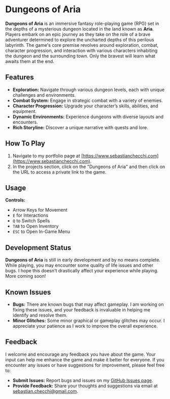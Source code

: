 # Dungeons of Aria

**Dungeons of Aria** is an immersive fantasy role-playing game (RPG) set in the depths of a mysterious dungeon located in the land known as **Aria**. Players embark on an epic journey as they take on the role of a brave adventurer determined to explore the uncharted depths of this perilous labyrinth. The game's core premise revolves around exploration, combat, character progression, and interaction with various characters inhabiting the dungeon and the surrounding town. Only the bravest will learn what awaits them at the end.

## Features

- **Exploration:** Navigate through various dungeon levels, each with unique challenges and environments.
- **Combat System:** Engage in strategic combat with a variety of enemies.
- **Character Progression:** Upgrade your character’s skills, abilities, and equipment.
- **Dynamic Environments:** Experience dungeons with diverse layouts and encounters.
- **Rich Storyline:** Discover a unique narrative with quests and lore.

## How To Play

1. Navigate to my portfolio page at [https://www.sebastianchecchi.com](https://www.sebastianchecchi.com).
2. In the projects section, click on the "Dungeons of Aria" and then click on the URL to access a private link to the game.

## Usage

**Controls:**

- Arrow Keys for Movement
- `E` for Interactions
- `Q` to Switch Spells
- `TAB` to Open Inventory
- `ESC` to Open In-Game Menu

## Development Status

**Dungeons of Aria** is still in early development and by no means complete. While playing, you may encounter some quality of life issues and other bugs. I hope this doesn't drastically affect your experience while playing. More coming soon!

## Known Issues

- **Bugs:** There are known bugs that may affect gameplay. I am working on fixing these issues, and your feedback is invaluable in helping me identify and resolve them.
- **Minor Glitches:** Some minor graphical or gameplay glitches may occur. I appreciate your patience as I work to improve the overall experience.

## Feedback

I welcome and encourage any feedback you have about the game. Your input can help me enhance the game and make it better for everyone. If you encounter any issues or have suggestions for improvement, please feel free to:

- **Submit Issues:** Report bugs and issues on my [GitHub Issues page](https://github.com/Checchii/DungeonsOfAria/issues).
- **Provide Feedback:** Share your thoughts and suggestions via email at [sebastian.checchi@gmail.com](mailto:sebastian.checchi@gmail.com).
